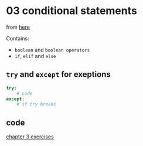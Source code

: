 # 03 conditional statements

from [here](https://www.py4e.com/html3/03-conditional)

Contains:

- `boolean` and `boolean operators`
- `if`, `elif` and `else`

## `try` and `except` for exeptions

```python
try:
    # code
except:
    # if try breaks
```

## code

[chapter 3 exercises](03conditions.py)



